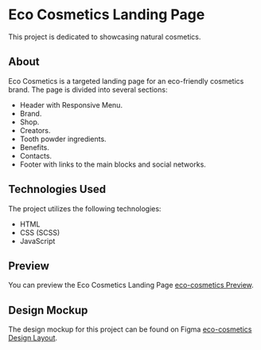 
# Eco Cosmetics Landing Page

This project is dedicated to showcasing natural cosmetics.

## About

Eco Cosmetics is a targeted landing page for an eco-friendly cosmetics brand. The page is divided into several sections:
- Header with Responsive Menu.
- Brand.
- Shop.
- Creators.
- Tooth powder ingredients.
- Benefits.
- Contacts.
- Footer with links to the main blocks and social networks.

## Technologies Used

The project utilizes the following technologies:

- HTML
- CSS (SCSS)
- JavaScript

## Preview

You can preview the Eco Cosmetics Landing Page [eco-cosmetics Preview](https://oksanatytanych.github.io/eco_cosmetics/).

## Design Mockup

The design mockup for this project can be found on Figma [eco-cosmetics Design Layout](https://www.figma.com/file/Fz588JKGuPS2Bk21De4KE5/Brand-of-eco-cosmetics-_FE-students?node-id=21779%3A631&t=Gtk1Kj4TKq6BJit2-1).

